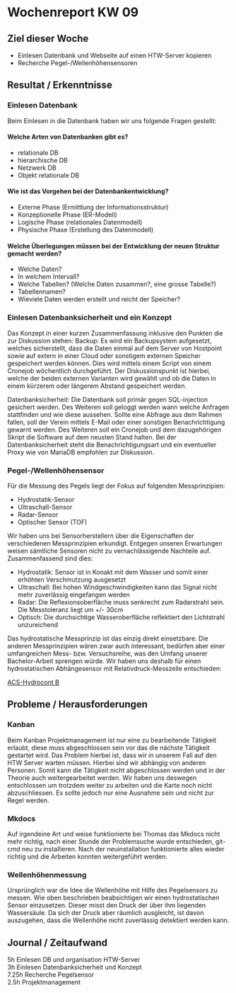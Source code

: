 # Wochenreport KW 09

## Ziel dieser Woche
* Einlesen Datenbank und Webseite auf einen HTW-Server kopieren
* Recherche Pegel-/Wellenhöhensensoren

## Resultat / Erkenntnisse
### Einlesen Datenbank
Beim Einlesen in die Datenbank haben wir uns folgende Fragen gestellt:
#### Welche Arten von Datenbanken gibt es?
  * relationale DB
  * hierarchische DB
  * Netzwerk DB
  * Objekt relationale DB

#### Wie ist das Vorgehen bei der Datenbankentwicklung?
  * Externe Phase (Ermittlung der Informationsstruktur)
  * Konzeptionelle Phase (ER-Modell)  
  * Logische Phase (relationales Datenmodell)  
  * Physische Phase (Erstellung des Datenmodell)

#### Welche Überlegungen müssen bei der Entwicklung der neuen Struktur gemacht werden?
  * Welche Daten?
  * In welchem Intervall?
  * Welche Tabellen? (Welche Daten zusammen?, eine grosse Tabelle?)
  * Tabellennamen?
  * Wieviele Daten werden erstellt und reicht der Speicher?

### Einlesen Datenbanksicherheit und ein Konzept
Das Konzept in einer kurzen Zusammenfassung inklusive den Punkten die zur Diskussion stehen:
Backup:
Es wird ein Backupsystem aufgesetzt, welches sicherstellt, dass die Daten einmal auf dem Server von Hostpoint sowie auf extern in einer Cloud oder sonstigem externen Speicher gespeichert werden können. Dies wird mittels einem Script von einem Cronejob wöchentlich durchgeführt. Der Diskussionspunkt ist hierbei, welche der beiden externen Varianten wird gewählt und ob die Daten in einem kürzerem oder längerem Abstand gespeichert werden.

Datenbanksicherheit:
Die Datenbank soll primär gegen SQL-injection gesichert werden. Des Weiteren soll geloggt werden wann welche Anfragen stattfinden und wie diese aussehen. Sollte eine Abfrage aus dem Rahmen fallen, soll der Verein mittels E-Mail oder einer sonstigen Benachrichtigung gewarnt werden. Des Weiteren soll ein Cronejob und dem dazugehörigen Skript die Software auf dem neusten Stand halten. Bei der Datenbanksicherheit steht die Benachrichtigungsart und ein eventueller Proxy wie von MariaDB empfohlen zur Diskussion.

### Pegel-/Wellenhöhensensor
Für die Messung des Pegels liegt der Fokus auf folgenden Messprinzipien:

* Hydrostatik-Sensor
* Ultraschall-Sensor
* Radar-Sensor
* Optischer Sensor (TOF)

Wir haben uns bei Sensorherstellern über die Eigenschaften der verschiedenen Messprinzipien erkundigt. Entgegen unseren Erwartungen weisen sämtliche Sensoren nicht zu vernachlässigende Nachteile auf. Zusammenfassend sind dies:

* Hydrostatik: Sensor ist in Konakt mit dem Wasser und somit einer erhöhten Verschmutzung ausgesetzt
* Ultraschall: Bei hohen Windgeschwindigkeiten kann das Signal nicht mehr zuverlässig eingefangen werden
* Radar: Die Reflexionsoberfläche muss senkrecht zum Radarstrahl sein. Die Messtoleranz liegt um +/- 30cm
* Optisch: Die durchsichtige Wasseroberfläche reflektiert den Lichtstrahl unzureichend

Das hydrostatische Messprinzip ist das einzig direkt einsetzbare. Die anderen Messprinzipien wären zwar auch interessant, bedürfen aber einer umfangreichen Mess- bzw. Versuchsreihe, was den Umfang unserer Bachelor-Arbeit sprengen würde. Wir haben uns deshalb für einen hydrostatischen Abhängesensor mit Relativdruck-Messzelle entschieden:

[ACS-Hydrocont B](http://www.acs-controlsystem.de/de/produkte/fuellstandmessung/hydrostatische-fuellstandsmessung/hydrocont-b/)

## Probleme / Herausforderungen
### Kanban
Beim Kanban Projektmanagement ist nur eine zu bearbeitende Tätigkeit erlaubt, diese muss abgeschlossen sein vor das die nächste Tätigkeit gestartet wird. Das Problem hierbei ist, dass wir in unserem Fall auf den HTW Server warten müssen. Hierbei sind wir abhängig von anderen Personen. Somit kann die Tätigkeit nicht abgeschlossen werden und in der Theorie auch weitergearbeitet werden. Wir haben uns deswegen entschlossen um trotzdem weiter zu arbeiten und die Karte noch nicht abzuschliessen. Es sollte jedoch nur eine Ausnahme sein und nicht zur Regel werden.

### Mkdocs
Auf irgendeine Art und weise funktionierte bei Thomas das Mkdocs nicht mehr richtig, nach einer Stunde der Problemsuche wurde entschieden, git-cmd neu zu installieren. Nach der neuinstallation funktionierte alles wieder richtig und die Arbeiten konnten weitergeführt werden.

### Wellenhöhenmessung
Ursprünglich war die Idee die Wellenhöhe mit Hilfe des Pegelsensors zu messen. Wie oben beschrieben beabsichtigen wir einen hydrostatischen Sensor einzusetzen. Dieser misst den Druck der über ihm liegenden Wassersäule. Da sich der Druck aber räumlich ausgleicht, ist davon auszugehen, dass die Wellenhöhe nicht zuverlässig detektiert werden kann.

## Journal / Zeitaufwand
5h Einlesen DB und organisation HTW-Server  
3h Einlesen Datenbanksicherheit und Konzept   
7.25h Recherche Pegelsensor   
2.5h Projektmanagement  
